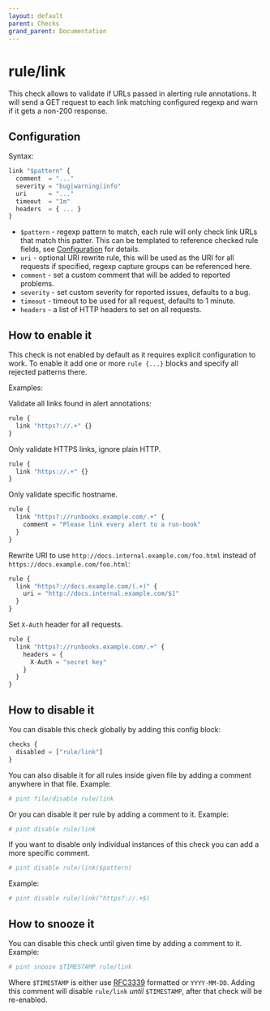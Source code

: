 ```yaml
---
layout: default
parent: Checks
grand_parent: Documentation
---
```


# rule/link

This check allows to validate if URLs passed in alerting rule
annotations. It will send a GET request to each link matching
configured regexp and warn if it gets a non-200 response.

## Configuration

Syntax:

```js
link "$pattern" {
  comment  = "..."
  severity = "bug|warning|info"
  uri      = "..."
  timeout  = "1m"
  headers  = { ... }
}
```

- `$pattern` - regexp pattern to match, each rule will only check link
  URLs that match this patter. This can be templated to reference checked
  rule fields, see [Configuration](../../configuration.md) for details.
- `uri` - optional URI rewrite rule, this will be used as the URI for all
  requests if specified, regexp capture groups can be referenced here.
- `comment` - set a custom comment that will be added to reported problems.
- `severity` - set custom severity for reported issues, defaults to a bug.
- `timeout` - timeout to be used for all request, defaults to 1 minute.
- `headers` - a list of HTTP headers to set on all requests.

## How to enable it

This check is not enabled by default as it requires explicit configuration
to work.
To enable it add one or more `rule {...}` blocks and specify all rejected patterns
there.

Examples:

Validate all links found in alert annotations:

```js
rule {
  link "https?://.+" {}
}
```

Only validate HTTPS links, ignore plain HTTP.

```js
rule {
  link "https://.+" {}
}
```

Only validate specific hostname.

```js
rule {
  link "https?://runbooks.example.com/.+" {
    comment = "Please link every alert to a run-book"
  }
}
```

Rewrite URI to use `http://docs.internal.example.com/foo.html` instead of
`https://docs.example.com/foo.html`:

```js
rule {
  link "https?://docs.example.com/(.+)" {
    uri = "http://docs.internal.example.com/$1"
  }
}
```

Set `X-Auth` header for all requests.

```js
rule {
  link "https?://runbooks.example.com/.+" {
    headers = {
      X-Auth = "secret key"
    }
  }
}
```

## How to disable it

You can disable this check globally by adding this config block:

```js
checks {
  disabled = ["rule/link"]
}
```

You can also disable it for all rules inside given file by adding
a comment anywhere in that file. Example:

```yaml
# pint file/disable rule/link
```

Or you can disable it per rule by adding a comment to it. Example:

```yaml
# pint disable rule/link
```

If you want to disable only individual instances of this check
you can add a more specific comment.

```yaml
# pint disable rule/link($pattern)
```

Example:

```yaml
# pint disable rule/link(^https?://.+$)
```

## How to snooze it

You can disable this check until given time by adding a comment to it. Example:

```yaml
# pint snooze $TIMESTAMP rule/link
```

Where `$TIMESTAMP` is either use [RFC3339](https://www.rfc-editor.org/rfc/rfc3339)
formatted  or `YYYY-MM-DD`.
Adding this comment will disable `rule/link` *until* `$TIMESTAMP`, after that
check will be re-enabled.
